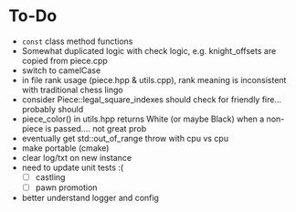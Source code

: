 # To-Do

- `const` class method functions
- Somewhat duplicated logic with check logic, e.g. knight_offsets are copied from piece.cpp
- switch to camelCase
- in file rank usage (piece.hpp & utils.cpp), rank meaning is inconsistent with traditional chess lingo
- consider Piece::legal_square_indexes should check for friendly fire... probably should
- piece_color() in utils.hpp returns White (or maybe Black) when a non-piece is passed.... not great prob
- eventually get std::out_of_range throw with cpu vs cpu
- make portable (cmake)
- clear log/txt on new instance
- need to update unit tests :(
  - [ ] castling
  - [ ] pawn promotion
- better understand logger and config
